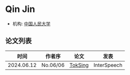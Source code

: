 # Qin Jin

- 机构: [中国人民大学](../Institutions/CHN-RUC_中国人民大学.md)


## 论文列表

| 时间 | 作者序 | 论文 | 发表 |
|:-:|:-:|---|---|
| 2024.06.12 | No.06/06 | [TokSing](../Models/Singing_Voice/2024.06.12_TokSing.md) | InterSpeech |